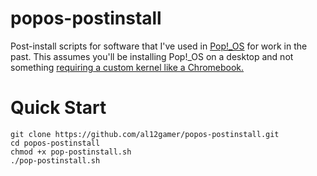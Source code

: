 # popos-postinstall
Post-install scripts for software that I've used in [Pop!_OS](https://pop.system76.com/) for work in the past.
This assumes you'll be installing Pop!_OS on a desktop and not something [requiring a custom kernel like a Chromebook.](https://eupnea-linux.github.io/)

# Quick Start
```
git clone https://github.com/al12gamer/popos-postinstall.git
cd popos-postinstall
chmod +x pop-postinstall.sh
./pop-postinstall.sh
```

